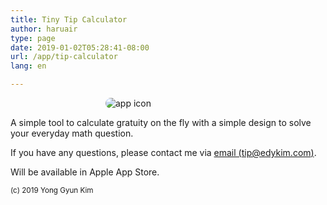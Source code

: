 ```yaml
---
title: Tiny Tip Calculator
author: haruair
type: page
date: 2019-01-02T05:28:41-08:00
url: /app/tip-calculator
lang: en

---
```


<img src="/assets/en/apps/tip/icon.png" alt="app icon" style="max-width: 200px; margin: 0 auto; border-radius: 10px; display: block;">

A simple tool to calculate gratuity on the fly with a simple design to solve your everyday math question.

If you have any questions, please contact me via [email (tip@edykim.com)](mailto:tip@edykim.com).

Will be available in Apple App Store.

<small>(c) 2019 Yong Gyun Kim</small>